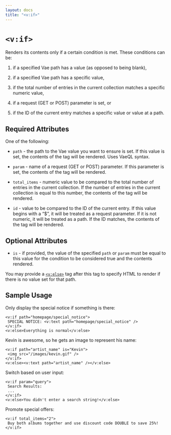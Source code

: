 ```yaml
---
layout: docs
title: "<v:if>"
---
```


# `<v:if>`

Renders its contents only if a certain condition is met. These
conditions can be:

1.  if a specified Vae path has a value (as opposed to being blank),

2.  if a specified Vae path has a specific value,

3.  if the total number of entries in the current collection matches a
    specific numeric value,

4.  if a request (GET or POST) parameter is set, or

5.  if the ID of the current entry matches a specific value or value at
    a path.

## Required Attributes

One of the following:

-   `path` - the path to the Vae value you want to ensure is set. If
    this value is set, the contents of the tag will be rendered. Uses
    VaeQL syntax.

-   `param` - name of a request (GET or POST) parameter. If this
    parameter is set, the contents of the tag will be rendered.

-   `total_items` - numeric value to be compared to the total number of
    entries in the current collection. If the number of entries in the
    current collection is equal to this number, the contents of the tag
    will be rendered.

-   `id` - value to be compared to the ID of the current entry. If this
    value begins with a “\$”, it will be treated as a request parameter.
    If it is not numeric, it will be treated as a path. If the ID
    matches, the contents of the tag will be rendered.

## Optional Attributes

-   `is` - if provided, the value of the specified `path` or `param`
    must be equal to this value for the condition to be considered true
    and the contents rendered.

You may provide a [`<v:else>`](#v_else) tag after this tag to specify
HTML to render if there is no value set for that path.

## Sample Usage

Only display the special notice if something is there:

    <v:if path="homepage/special_notice">
     SPECIAL NOTICE: <v:text path="homepage/special_notice" />
    </v:if>
    <v:else>Everything is normal</v:else>

Kevin is awesome, so he gets an image to represent his name:

    <v:if path="artist_name" is="Kevin">
     <img src="/images/kevin.gif" />
    </v:if>
    <v:else><v:text path="artist_name" /></v:else>

Switch based on user input:

    <v:if param="query">
     Search Results:
     ...
    </v:if>
    <v:else>You didn't enter a search string!</v:else>

Promote special offers:

    <v:if total_items="2">
     Buy both albums together and use discount code DOUBLE to save 25%!
    </v:if>
